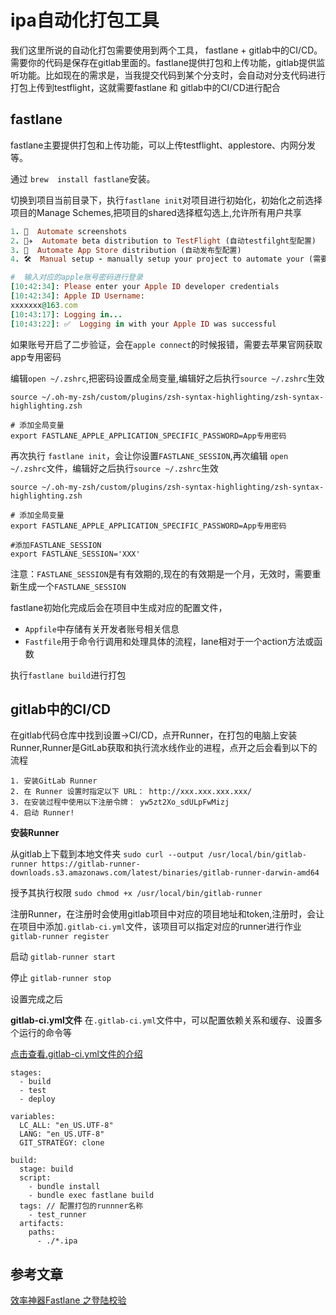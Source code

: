 # ipa自动化打包工具
我们这里所说的自动化打包需要使用到两个工具， fastlane + gitlab中的CI/CD。需要你的代码是保存在gitlab里面的。fastlane提供打包和上传功能，gitlab提供监听功能。比如现在的需求是，当我提交代码到某个分支时，会自动对分支代码进行打包上传到testflight，这就需要fastlane 和 gitlab中的CI/CD进行配合

## fastlane
fastlane主要提供打包和上传功能，可以上传testflight、applestore、内网分发等。

通过 `brew  install fastlane`安装。

切换到项目当前目录下，执行`fastlane init`对项目进行初始化，初始化之前选择项目的Manage Schemes,把项目的shared选择框勾选上,允许所有用户共享
```ruby
1. 📸  Automate screenshots
2. 👩‍✈️  Automate beta distribution to TestFlight (自动testfilght型配置)
3. 🚀  Automate App Store distribution (自动发布型配置)
4. 🛠  Manual setup - manually setup your project to automate your (需要手动配置内容)

#  输入对应的apple账号密码进行登录
[10:42:34]: Please enter your Apple ID developer credentials
[10:42:34]: Apple ID Username:
xxxxxxx@163.com
[10:43:17]: Logging in...
[10:43:22]: ✅  Logging in with your Apple ID was successful

```
如果账号开启了二步验证，会在`apple connect`的时候报错，需要去苹果官网获取app专用密码

编辑`open ~/.zshrc`,把密码设置成全局变量,编辑好之后执行`source ~/.zshrc`生效
```
source ~/.oh-my-zsh/custom/plugins/zsh-syntax-highlighting/zsh-syntax-highlighting.zsh

# 添加全局变量
export FASTLANE_APPLE_APPLICATION_SPECIFIC_PASSWORD=App专用密码
```

再次执行 `fastlane init`，会让你设置`FASTLANE_SESSION`,再次编辑 `open ~/.zshrc`文件，编辑好之后执行`source ~/.zshrc`生效
```
source ~/.oh-my-zsh/custom/plugins/zsh-syntax-highlighting/zsh-syntax-highlighting.zsh

# 添加全局变量
export FASTLANE_APPLE_APPLICATION_SPECIFIC_PASSWORD=App专用密码

#添加FASTLANE_SESSION
export FASTLANE_SESSION='XXX'
```
注意：`FASTLANE_SESSION`是有有效期的,现在的有效期是一个月，无效时，需要重新生成一个`FASTLANE_SESSION`

fastlane初始化完成后会在项目中生成对应的配置文件，
* `Appfile`中存储有关开发者账号相关信息
* `Fastfile`用于命令行调用和处理具体的流程，lane相对于一个action方法或函数 

执行`fastlane build`进行打包

## gitlab中的CI/CD
在gitlab代码仓库中找到设置->CI/CD，点开Runner，在打包的电脑上安装Runner,Runner是GitLab获取和执行流水线作业的进程，点开之后会看到以下的流程
```
1. 安装GitLab Runner
2. 在 Runner 设置时指定以下 URL： http://xxx.xxx.xxx.xxx/ 
3. 在安装过程中使用以下注册令牌： yw5zt2Xo_sdULpFwMizj 
4. 启动 Runner!
```

**安装Runner**

从gitlab上下载到本地文件夹
`sudo curl --output /usr/local/bin/gitlab-runner https://gitlab-runner-downloads.s3.amazonaws.com/latest/binaries/gitlab-runner-darwin-amd64`

授予其执行权限
`sudo chmod +x /usr/local/bin/gitlab-runner`

注册Runner，在注册时会使用gitlab项目中对应的项目地址和token,注册时，会让在项目中添加`.gitlab-ci.yml`文件，该项目可以指定对应的runner进行作业
`gitlab-runner register`

启动
`gitlab-runner start ` 

停止
`gitlab-runner stop `

设置完成之后

**gitlab-ci.yml文件**
在`.gitlab-ci.yml`文件中，可以配置依赖关系和缓存、设置多个运行的命令等

[点击查看.gitlab-ci.yml文件的介绍](https://docs.gitlab.com/ee/ci/yaml/gitlab_ci_yaml.html#the-gitlab-ciyml-file)

```
stages:
  - build
  - test
  - deploy

variables:
  LC_ALL: "en_US.UTF-8"
  LANG: "en_US.UTF-8"
  GIT_STRATEGY: clone

build:
  stage: build
  script:
    - bundle install
    - bundle exec fastlane build
  tags: // 配置打包的runnner名称
    - test_runner
  artifacts:
    paths:
      - ./*.ipa
```

## 参考文章
[效率神器Fastlane 之登陆校验](https://juejin.cn/post/6844903988295368711)
